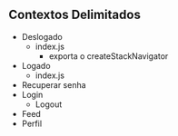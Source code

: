 ## Contextos Delimitados

- Deslogado
  - index.js
    - exporta o createStackNavigator
- Logado
  - index.js
- Recuperar senha
- Login
  - Logout
- Feed
- Perfil

